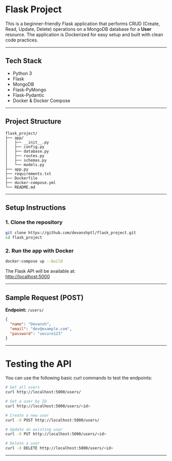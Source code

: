 #  Flask Project

This is a beginner-friendly Flask application that performs CRUD (Create, Read, Update, Delete) operations on a MongoDB database for a **User** resource. The application is Dockerized for easy setup and built with clean code practices.

---

## Tech Stack

- Python 3
- Flask
- MongoDB
- Flask-PyMongo
- Flask-Pydantic
- Docker & Docker Compose

---

##  Project Structure

```
flask_project/
├── app/
│   ├── __init__.py
│   ├── config.py
│   ├── database.py
│   ├── routes.py
│   ├── schemas.py
│   └── models.py
├── app.py
├── requirements.txt
├── Dockerfile
├── docker-compose.yml
└── README.md
```

---

##  Setup Instructions

### 1. Clone the repository

```bash
git clone https://github.com/devanshptl/flask_project.git
cd flask_project
```

### 2. Run the app with Docker

```bash
docker-compose up --build
```

The Flask API will be available at:  
[http://localhost:5000](http://localhost:5000)

---


## Sample Request (POST)

**Endpoint:** `/users/`

```json
{
  "name": "Devansh",
  "email": "dev@example.com",
  "password": "secure123"
}
```

---

#  Testing the API

You can use the following basic curl commands to test the endpoints:

```bash
# Get all users
curl http://localhost:5000/users/

# Get a user by ID
curl http://localhost:5000/users/<id>

# Create a new user
curl -X POST http://localhost:5000/users/

# Update an existing user
curl -X PUT http://localhost:5000/users/<id>

# Delete a user
curl -X DELETE http://localhost:5000/users/<id>
```

---
